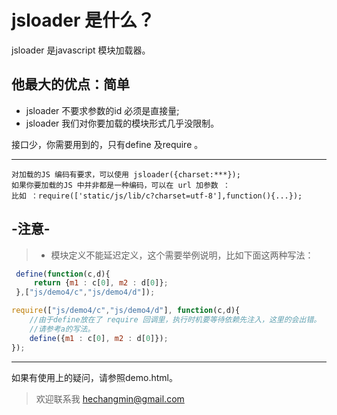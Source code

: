 jsloader 是什么？
===========================

  jsloader 是javascript 模块加载器。


他最大的优点：简单
------------------------

* jsloader 不要求参数的id 必须是直接量;
* jsloader 我们对你要加载的模块形式几乎没限制。

接口少，你需要用到的，只有define 及require 。

---------------------------

    对加载的JS 编码有要求，可以使用 jsloader({charset:***});
    如果你要加载的JS 中并非都是一种编码，可以在 url 加参数 ：
    比如 ：require(['static/js/lib/c?charset=utf-8'],function(){...});

-注意-
---------------------------
> * 模块定义不能延迟定义，这个需要举例说明，比如下面这两种写法：

```js
 define(function(c,d){
     return {m1 : c[0], m2 : d[0]};
 },["js/demo4/c","js/demo4/d"]);
```

```js
require(["js/demo4/c","js/demo4/d"], function(c,d){
    //由于define放在了 require 回调里，执行时机要等待依赖先注入，这里的会出错。
    //请参考a的写法。
    define({m1 : c[0], m2 : d[0]});
});
```

--------------------------------

如果有使用上的疑问，请参照demo.html。

> 欢迎联系我 [hechangmin@gmail.com](mailto://hechangmin@gmail.com)
